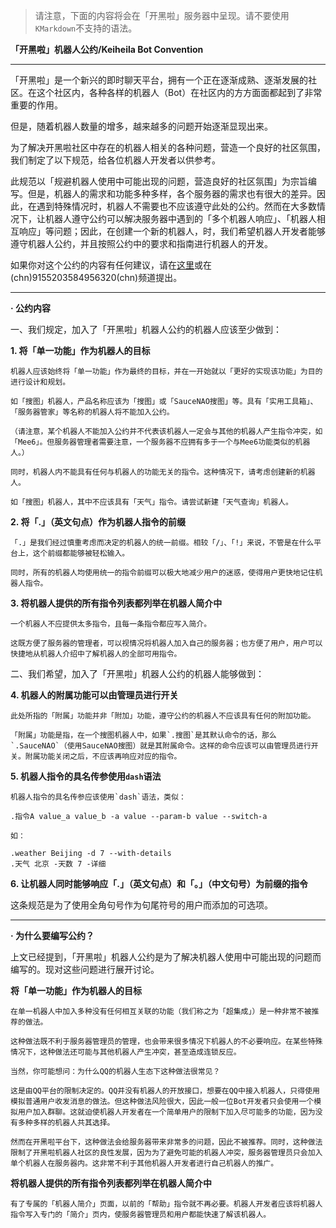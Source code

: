 > 请注意，下面的内容将会在「开黑啦」服务器中呈现。请不要使用`KMarkdown`不支持的语法。

**「开黑啦」机器人公约/Keiheila Bot Convention**

---
「开黑啦」是一个新兴的即时聊天平台，拥有一个正在逐渐成熟、逐渐发展的社区。在这个社区内，各种各样的机器人（Bot）在社区内的方方面面都起到了非常重要的作用。

但是，随着机器人数量的增多，越来越多的问题开始逐渐显现出来。

为了解决开黑啦社区中存在的机器人相关的各种问题，营造一个良好的社区氛围，我们制定了以下规范，给各位机器人开发者以供参考。

此规范以「规避机器人使用中可能出现的问题，营造良好的社区氛围」为宗旨编写。但是，机器人的需求和功能多种多样，各个服务器的需求也有很大的差异。因此，在遇到特殊情况时，机器人不需要也不应该遵守此处的公约。然而在大多数情况下，让机器人遵守公约可以解决服务器中遇到的「多个机器人响应」、「机器人相互响应」等问题；因此，在创建一个新的机器人，时，我们希望机器人开发者能够遵守机器人公约，并且按照公约中的要求和指南进行机器人的开发。

如果你对这个公约的内容有任何建议，请在[这里](https://github.com/kaiheila-community/awesome-kaiheila)或在(chn)9155203584956320(chn)频道提出。

---
**· 公约内容**

一、我们规定，加入了「开黑啦」机器人公约的机器人应该至少做到：

**1. 将「单一功能」作为机器人的目标**

```
机器人应该始终将「单一功能」作为最终的目标，并在一开始就以「更好的实现该功能」为目的进行设计和规划。

如「搜图」机器人，产品名称应该为「搜图」或「SauceNAO搜图」等。具有「实用工具箱」、「服务器管家」等名称的机器人将不能加入公约。

（请注意，某个机器人不能加入公约并不代表该机器人一定会与其他的机器人产生指令冲突，如「Mee6」。但服务器管理者需要注意，一个服务器不应拥有多于一个与Mee6功能类似的机器人。）

同时，机器人内不能具有任何与机器人的功能无关的指令。这种情况下，请考虑创建新的机器人。

如「搜图」机器人，其中不应该具有「天气」指令。请尝试新建「天气查询」机器人。
```

**2. 将「.」（英文句点）作为机器人指令的前缀**

```
「.」是我们经过慎重考虑而决定的机器人的统一前缀。相较「/」、「!」来说，不管是在什么平台上，这个前缀都能够被轻松输入。

同时，所有的机器人均使用统一的指令前缀可以极大地减少用户的迷惑，使得用户更快地记住机器人指令。
```

**3. 将机器人提供的所有指令列表都列举在机器人简介中**

```
一个机器人不应提供太多指令，且每一条指令都应写入简介。

这既方便了服务器的管理者，可以视情况将机器人加入自己的服务器；也方便了用户，用户可以快捷地从机器人介绍中了解机器人的全部可用指令。
```

二、我们希望，加入了「开黑啦」机器人公约的机器人能够做到：

**4. 机器人的附属功能可以由管理员进行开关**

```
此处所指的「附属」功能并非「附加」功能，遵守公约的机器人不应该具有任何的附加功能。

「附属」功能是指，在一个搜图机器人中，如果`.搜图`是其默认命令的话，那么`.SauceNAO`（使用SauceNAO搜图）就是其附属命令。这样的命令应该可以由管理员进行开关。附属功能关闭之后，不应该再响应对应的指令。
```

**5. 机器人指令的具名传参使用`dash`语法**

```
机器人指令的具名传参应该使用`dash`语法，类似：

.指令A value_a value_b -a value --param-b value --switch-a

如：

.weather Beijing -d 7 --with-details
.天气 北京 -天数 7 -详细
```

**6. 让机器人同时能够响应「.」（英文句点）和「。」（中文句号）为前缀的指令**

这条规范是为了使用全角句号作为句尾符号的用户而添加的可选项。

---
**· 为什么要编写公约？**

上文已经提到，「开黑啦」机器人公约是为了解决机器人使用中可能出现的问题而编写的。现对这些问题进行展开讨论。

**将「单一功能」作为机器人的目标**

```
在单一机器人中加入多种没有任何相互关联的功能（我们称之为「超集成」）是一种非常不被推荐的做法。

这种做法既不利于服务器管理员的管理，也会带来很多情况下机器人的不必要响应。在某些特殊情况下，这种做法还可能与其他机器人产生冲突，甚至造成连锁反应。

当然，你可能想问：为什么QQ的机器人生态下这种做法很常见？

这是由QQ平台的限制决定的。QQ并没有机器人的开放接口，想要在QQ中接入机器人，只得使用模拟普通用户收发消息的做法。但这种做法风险很大，因此一般一位Bot开发者只会使用一个模拟用户加入群聊。这就迫使机器人开发者在一个简单用户的限制下加入尽可能多的功能，因为没有多种多样的机器人共其选择。

然而在开黑啦平台下，这种做法会给服务器带来非常多的问题，因此不被推荐。同时，这种做法限制了开黑啦机器人社区的良性发展，因为为了避免可能的机器人冲突，服务器管理员只会加入单个机器人在服务器内。这非常不利于其他机器人开发者进行自己机器人的推广。
```

**将机器人提供的所有指令列表都列举在机器人简介中**

```
有了专属的「机器人简介」页面，以前的「帮助」指令就不再必要。机器人开发者应该将机器人指令写入专门的「简介」页内，使服务器管理员和用户都能快速了解该机器人。
```
